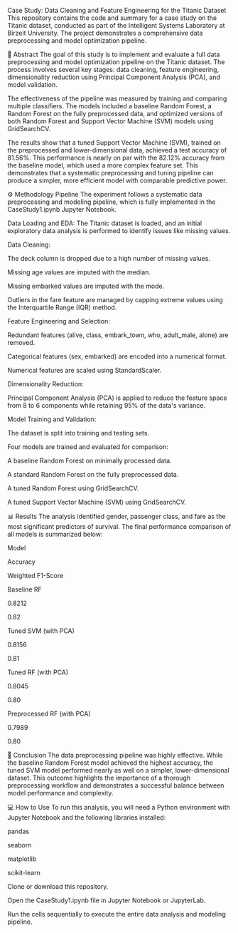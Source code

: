 Case Study: Data Cleaning and Feature Engineering for the Titanic Dataset
This repository contains the code and summary for a case study on the Titanic dataset, conducted as part of the Intelligent Systems Laboratory at Birzeit University. The project demonstrates a comprehensive data preprocessing and model optimization pipeline.

📖 Abstract
The goal of this study is to implement and evaluate a full data preprocessing and model optimization pipeline on the Titanic dataset. The process involves several key stages: data cleaning, feature engineering, dimensionality reduction using Principal Component Analysis (PCA), and model validation.

The effectiveness of the pipeline was measured by training and comparing multiple classifiers. The models included a baseline Random Forest, a Random Forest on the fully preprocessed data, and optimized versions of both Random Forest and Support Vector Machine (SVM) models using GridSearchCV.

The results show that a tuned Support Vector Machine (SVM), trained on the preprocessed and lower-dimensional data, achieved a test accuracy of 81.56%. This performance is nearly on par with the 82.12% accuracy from the baseline model, which used a more complex feature set. This demonstrates that a systematic preprocessing and tuning pipeline can produce a simpler, more efficient model with comparable predictive power.

⚙️ Methodology Pipeline
The experiment follows a systematic data preprocessing and modeling pipeline, which is fully implemented in the CaseStudy1.ipynb Jupyter Notebook.

Data Loading and EDA: The Titanic dataset is loaded, and an initial exploratory data analysis is performed to identify issues like missing values.

Data Cleaning:

The deck column is dropped due to a high number of missing values.

Missing age values are imputed with the median.

Missing embarked values are imputed with the mode.

Outliers in the fare feature are managed by capping extreme values using the Interquartile Range (IQR) method.

Feature Engineering and Selection:

Redundant features (alive, class, embark_town, who, adult_male, alone) are removed.

Categorical features (sex, embarked) are encoded into a numerical format.

Numerical features are scaled using StandardScaler.

Dimensionality Reduction:

Principal Component Analysis (PCA) is applied to reduce the feature space from 8 to 6 components while retaining 95% of the data's variance.

Model Training and Validation:

The dataset is split into training and testing sets.

Four models are trained and evaluated for comparison:

A baseline Random Forest on minimally processed data.

A standard Random Forest on the fully preprocessed data.

A tuned Random Forest using GridSearchCV.

A tuned Support Vector Machine (SVM) using GridSearchCV.

📊 Results
The analysis identified gender, passenger class, and fare as the most significant predictors of survival. The final performance comparison of all models is summarized below:

Model

Accuracy

Weighted F1-Score

Baseline RF

0.8212

0.82

Tuned SVM (with PCA)

0.8156

0.81

Tuned RF (with PCA)

0.8045

0.80

Preprocessed RF (with PCA)

0.7989

0.80

🚀 Conclusion
The data preprocessing pipeline was highly effective. While the baseline Random Forest model achieved the highest accuracy, the tuned SVM model performed nearly as well on a simpler, lower-dimensional dataset. This outcome highlights the importance of a thorough preprocessing workflow and demonstrates a successful balance between model performance and complexity.

💻 How to Use
To run this analysis, you will need a Python environment with Jupyter Notebook and the following libraries installed:

pandas

seaborn

matplotlib

scikit-learn

Clone or download this repository.

Open the CaseStudy1.ipynb file in Jupyter Notebook or JupyterLab.

Run the cells sequentially to execute the entire data analysis and modeling pipeline.
